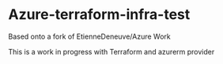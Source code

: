 # Azure-terraform-infra-test
Based onto a fork of EtienneDeneuve/Azure Work

This is a work in progress with Terraform and azurerm provider
